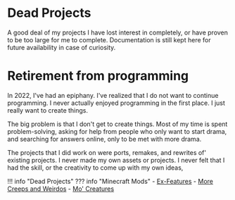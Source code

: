 # Dead Projects

A good deal of my projects I have lost interest in completely,
or have proven to be too large for me to complete.
Documentation is still kept here for future availability in case of curiosity.

# Retirement from programming

In 2022, I've had an epiphany.
I've realized that I do not want to continue programming.
I never actually enjoyed programming in the first place.
I just really want to create things.

The big problem is that I don't get to create things.
Most of my time is spent problem-solving,
asking for help from people who only want to start drama,
and searching for answers online, only to be met with more drama.

The projects that I did work on were ports, remakes, and rewrites of'
existing projects.
I never made my own assets or projects.
I never felt that I had the skill, or the creativity to come up with my own ideas, 


!!! info "Dead Projects"
    ??? info "Minecraft Mods"
        - [Ex-Features](/caroline/projects/dead/ex-features)
        - [More Creeps and Weirdos](/caroline/projects/dead/morecreeps)
        - [Mo' Creatures](/caroline/projects/dead/mocreatures)
